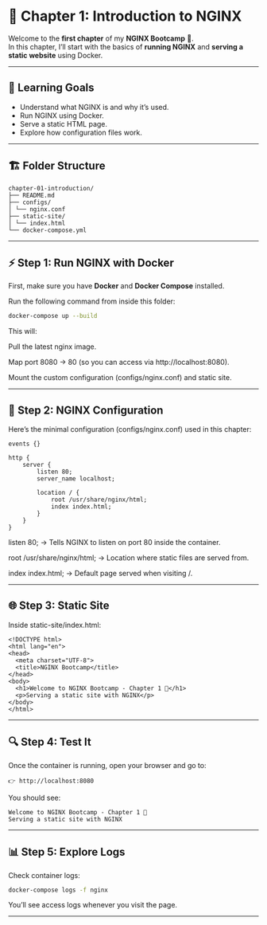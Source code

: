 # 📘 Chapter 1: Introduction to NGINX

Welcome to the **first chapter** of my **NGINX Bootcamp** 🚀.  
In this chapter, I’ll start with the basics of **running NGINX** and **serving a static website** using Docker.

---

## 🎯 Learning Goals
- Understand what NGINX is and why it’s used.
- Run NGINX using Docker.
- Serve a static HTML page.
- Explore how configuration files work.

---

## 🏗 Folder Structure

```
chapter-01-introduction/
├── README.md
├── configs/
│ └── nginx.conf
├── static-site/
│ └── index.html
└── docker-compose.yml
```

---

## ⚡ Step 1: Run NGINX with Docker
First, make sure you have **Docker** and **Docker Compose** installed.

Run the following command from inside this folder:

```bash
docker-compose up --build
```

This will:

Pull the latest nginx image.

Map port 8080 → 80 (so you can access via http://localhost:8080).

Mount the custom configuration (configs/nginx.conf) and static site.

---

## 📄 Step 2: NGINX Configuration
Here’s the minimal configuration (configs/nginx.conf) used in this chapter:

```
events {}

http {
    server {
        listen 80;
        server_name localhost;

        location / {
            root /usr/share/nginx/html;
            index index.html;
        }
    }
}
```
listen 80; → Tells NGINX to listen on port 80 inside the container.

root /usr/share/nginx/html; → Location where static files are served from.

index index.html; → Default page served when visiting /.

---

## 🌐 Step 3: Static Site
Inside static-site/index.html:

```
<!DOCTYPE html>
<html lang="en">
<head>
  <meta charset="UTF-8">
  <title>NGINX Bootcamp</title>
</head>
<body>
  <h1>Welcome to NGINX Bootcamp - Chapter 1 🚀</h1>
  <p>Serving a static site with NGINX</p>
</body>
</html>
```

---

## 🔍 Step 4: Test It
Once the container is running, open your browser and go to:

```
👉 http://localhost:8080
```

You should see:
```
Welcome to NGINX Bootcamp - Chapter 1 🚀
Serving a static site with NGINX
```

---

## 📊 Step 5: Explore Logs

Check container logs:

``` bash
docker-compose logs -f nginx
```

You’ll see access logs whenever you visit the page.

----
